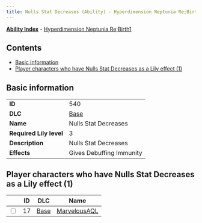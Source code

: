 ```yaml
---
title: Nulls Stat Decreases (Ability) - Hyperdimension Neptunia Re;Birth1
---
```


[**Ability Index**](/neptunia/rb1/ability/index.html) - [Hyperdimension Neptunia Re;Birth1](/neptunia/rb1)

## Contents

- [Basic information](#basic-information)
- [Player characters who have Nulls Stat Decreases as a Lily effect (1)](#player-characters-who-have-nulls-stat-decreases-as-a-lily-effect-1)

## Basic information

|   |   |
| -- | -- |
| **ID** | 540
**DLC** | [Base](/neptunia/rb1/dlc/1-base.html)
**Name** | Nulls Stat Decreases
**Required Lily level** | 3
**Description** | Nulls Stat Decreases
**Effects** | Gives Debuffing Immunity |


## Player characters who have Nulls Stat Decreases as a Lily effect (1)

|    | ID | DLC | Name |
| -- | -- | --- | ---- |
| <input type="checkbox" id="rb1-player-1-17" class="trackbox" /> | 17 | [Base](/neptunia/rb1/dlc/1-base.html) | [MarvelousAQL](/neptunia/rb1/player/1-17-marvelousaql.html) |
